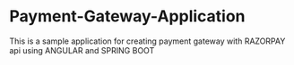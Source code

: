 # Payment-Gateway-Application
This is a sample application for creating payment gateway with RAZORPAY api using ANGULAR and SPRING BOOT

